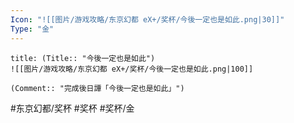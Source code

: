 ```yaml
---
Icon: "![[图片/游戏攻略/东京幻都 eX+/奖杯/今後一定也是如此.png|30]]"
Type: "金"
---
```

```ad-common-gold-trophy
title: (Title:: "今後一定也是如此")
![[图片/游戏攻略/东京幻都 eX+/奖杯/今後一定也是如此.png|100]]

(Comment:: "完成後日譚「今後一定也是如此」")
```

#东京幻都/奖杯 #奖杯 #奖杯/金
